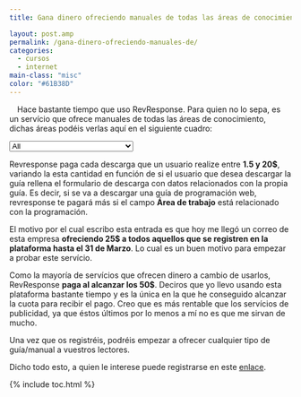 ```yaml
---
title: Gana dinero ofreciendo manuales de todas las áreas de conocimiento a tus lectores con RevResponse

layout: post.amp
permalink: /gana-dinero-ofreciendo-manuales-de/
categories:
  - cursos
  - internet
main-class: "misc"
color: "#61B38D"
---
```

<div class="separator" style="clear: both; text-align: center;">
<a href="https://1.bp.blogspot.com/-uMNh-u1Idaw/T13_vPpxViI/AAAAAAAACNs/7qxqEujKX6U/s1600/refer_badge.png"  style="clear:left; float:left;margin-right:1em; margin-bottom:1em"><amp-img on="tap:lightbox1" role="button" tabindex="0" layout="responsive"  height="226" width="300" src="https://1.bp.blogspot.com/-uMNh-u1Idaw/T13_vPpxViI/AAAAAAAACNs/7qxqEujKX6U/s400/refer_badge.png" /></a>
</div>

Hace bastante tiempo que uso RevResponse. Para quien no lo sepa, es un servício que ofrece manuales de todas las áreas de conocimiento, dichas áreas podéis verlas aquí en el siguiente cuadro:

<select><option selected="selected" value="a">All</option><option value="Ag">Agriculture</option><option value="Auto">Automotive</option><option value="Biop">Biotechnology & Pharmaceuticals</option><option value="Comp">Computers</option><option value="Cons">Construction</option><option value="Edu">Education</option><option value="Eng">Engineering</option><option value="Exec">Executive & Management</option><option value="Fi">Finance</option><option value="Foodb">Food & Beverage</option><option value="Govt">Government</option><option value="Heal">Healthcare</option><option value="Hr">Human Resources</option><option value="Ind">Industrial & Manufacturing</option><option value="Info">Information Technology</option><option value="Insur">Insurance</option><option value="Inet">Internet</option><option value="Infodm">IT &#8211; Data Management</option><option value="Infosec">IT &#8211; Security</option><option value="Infosoft">IT &#8211; Software & Development</option><option value="Infostor">IT &#8211; Storage</option><option value="Mech">Mechanical / Machine</option><option value="Mect">Meetings & Travel</option><option value="Media">Multimedia</option><option value="Net">Network / Communications</option><option value="Pur">Purchasing & Procurement</option><option value="Retl">Retail</option><option value="Sale">Sales & Marketing</option><option value="Small">Small & Medium Business</option><option value="Tele">Telecom & Wireless</option><option value="Trade">Trade/Professional Services</option><option value="Trans">Transportation & Logistics</option><option value="Util">Utility & Energy</option></select>

Revresponse paga cada descarga que un usuario realize entre **1.5 y 20$**, variando la esta cantidad en función de si el usuario que desea descargar la guía rellena el formulario de descarga con datos relacionados con la propia guía. Es decir, si se va a descargar una guía de programación web, revresponse te pagará más si el campo **Área de trabajo** está relacionado con la programación.

El motivo por el cual escribo esta entrada es que hoy me llegó un correo de esta empresa **ofreciendo 25$ a todos aquellos que se registren en la plataforma hasta el 31 de Marzo**. Lo cual es un buen motivo para empezar a probar este servício.

Como la mayoría de servícios que ofrecen dinero a cambio de usarlos, RevResponse **paga al alcanzar los 50$**. Deciros que yo llevo usando esta plataforma bastante tiempo y es la única en la que he conseguido alcanzar la cuota para recibir el pago. Creo que es más rentable que los servícios de publicidad, ya que éstos últimos por lo menos a mí no es que me sirvan de mucho.

Una vez que os registréis, podréis empezar a ofrecer cualquier tipo de guía/manual a vuestros lectores.

Dicho todo esto, a quien le interese puede registrarse en este [ enlace][1].



 [1]: http://www.revresponse.com/join.php/?refbrand=bashyc-blogspot&invcode;=raf&page;=referral-page

{% include toc.html %}
